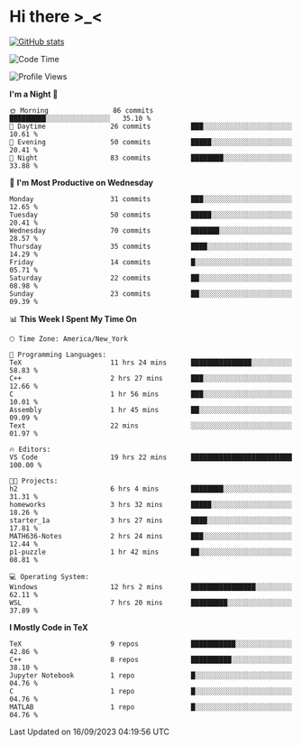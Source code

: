 # Hi there \>_<

[![GitHub stats](https://github-readme-stats.vercel.app/api?username=ARessegetesStery&show_icons=true&theme=transparent)](https://github.com/anuraghazra/github-readme-stats)

<!--START_SECTION:waka-->
![Code Time](http://img.shields.io/badge/Code%20Time-305%20hrs%2028%20mins-blue)

![Profile Views](http://img.shields.io/badge/Profile%20Views-0-blue)

**I'm a Night 🦉** 

```text
🌞 Morning                86 commits          █████████░░░░░░░░░░░░░░░░   35.10 % 
🌆 Daytime                26 commits          ███░░░░░░░░░░░░░░░░░░░░░░   10.61 % 
🌃 Evening                50 commits          █████░░░░░░░░░░░░░░░░░░░░   20.41 % 
🌙 Night                  83 commits          ████████░░░░░░░░░░░░░░░░░   33.88 % 
```
📅 **I'm Most Productive on Wednesday** 

```text
Monday                   31 commits          ███░░░░░░░░░░░░░░░░░░░░░░   12.65 % 
Tuesday                  50 commits          █████░░░░░░░░░░░░░░░░░░░░   20.41 % 
Wednesday                70 commits          ███████░░░░░░░░░░░░░░░░░░   28.57 % 
Thursday                 35 commits          ████░░░░░░░░░░░░░░░░░░░░░   14.29 % 
Friday                   14 commits          █░░░░░░░░░░░░░░░░░░░░░░░░   05.71 % 
Saturday                 22 commits          ██░░░░░░░░░░░░░░░░░░░░░░░   08.98 % 
Sunday                   23 commits          ██░░░░░░░░░░░░░░░░░░░░░░░   09.39 % 
```


📊 **This Week I Spent My Time On** 

```text
🕑︎ Time Zone: America/New_York

💬 Programming Languages: 
TeX                      11 hrs 24 mins      ███████████████░░░░░░░░░░   58.83 % 
C++                      2 hrs 27 mins       ███░░░░░░░░░░░░░░░░░░░░░░   12.66 % 
C                        1 hr 56 mins        ███░░░░░░░░░░░░░░░░░░░░░░   10.01 % 
Assembly                 1 hr 45 mins        ██░░░░░░░░░░░░░░░░░░░░░░░   09.09 % 
Text                     22 mins             ░░░░░░░░░░░░░░░░░░░░░░░░░   01.97 % 

🔥 Editors: 
VS Code                  19 hrs 22 mins      █████████████████████████   100.00 % 

🐱‍💻 Projects: 
h2                       6 hrs 4 mins        ████████░░░░░░░░░░░░░░░░░   31.31 % 
homeworks                3 hrs 32 mins       █████░░░░░░░░░░░░░░░░░░░░   18.26 % 
starter_1a               3 hrs 27 mins       ████░░░░░░░░░░░░░░░░░░░░░   17.81 % 
MATH636-Notes            2 hrs 24 mins       ███░░░░░░░░░░░░░░░░░░░░░░   12.44 % 
p1-puzzle                1 hr 42 mins        ██░░░░░░░░░░░░░░░░░░░░░░░   08.81 % 

💻 Operating System: 
Windows                  12 hrs 2 mins       ████████████████░░░░░░░░░   62.11 % 
WSL                      7 hrs 20 mins       █████████░░░░░░░░░░░░░░░░   37.89 % 
```

**I Mostly Code in TeX** 

```text
TeX                      9 repos             ███████████░░░░░░░░░░░░░░   42.86 % 
C++                      8 repos             ██████████░░░░░░░░░░░░░░░   38.10 % 
Jupyter Notebook         1 repo              █░░░░░░░░░░░░░░░░░░░░░░░░   04.76 % 
C                        1 repo              █░░░░░░░░░░░░░░░░░░░░░░░░   04.76 % 
MATLAB                   1 repo              █░░░░░░░░░░░░░░░░░░░░░░░░   04.76 % 
```




 Last Updated on 16/09/2023 04:19:56 UTC
<!--END_SECTION:waka-->
